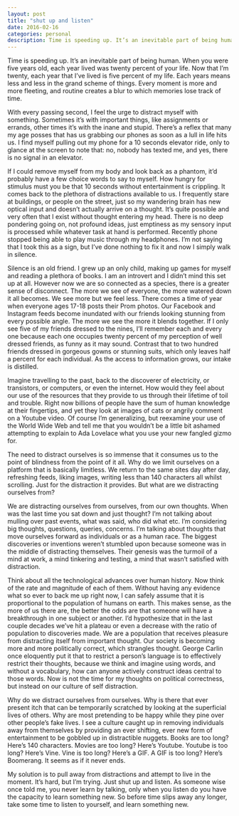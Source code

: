 ```yaml
---
layout: post
title: "shut up and listen"
date: 2016-02-16
categories: personal
description: Time is speeding up. It’s an inevitable part of being human.
---
```


Time is speeding up. It’s an inevitable part of being human. When you were five years old, each year lived was twenty percent of your life. Now that I’m twenty, each year that I’ve lived is five percent of my life. Each years means less and less in the grand scheme of things. Every moment is more and more fleeting, and routine creates a blur to which memories lose track of time.

With every passing second, I feel the urge to distract myself with something. Sometimes it’s with important things, like assignments or errands, other times it’s with the inane and stupid. There’s a reflex that many my age posses that has us grabbing our phones as soon as a lull in life hits us. I find myself pulling out my phone for a 10 seconds elevator ride, only to glance at the screen to note that: no, nobody has texted me, and yes, there is no signal in an elevator.

If I could remove myself from my body and look back as a phantom, it’d probably have a few choice words to say to myself. How hungry for stimulus must you be that 10 seconds without entertainment is crippling. It comes back to the plethora of distractions available to us. I frequently stare at buildings, or people on the street, just so my wandering brain has new optical input and doesn’t actually arrive on a thought. It’s quite possible and very often that I exist without thought entering my head. There is no deep pondering going on, not profound ideas, just emptiness as my sensory input is processed while whatever task at hand is performed. Recently phone stopped being able to play music through my headphones. I’m not saying that I took this as a sign, but I’ve done nothing to fix it and now I simply walk in silence.

Silence is an old friend. I grew up an only child, making up games for myself and reading a plethora of books. I am an introvert and I didn’t mind this set up at all. However now we are so connected as a species, there is a greater sense of disconnect. The more we see of everyone, the more watered down it all becomes. We see more but we feel less. There comes a time of year when everyone ages 17-18 posts their Prom photos. Our Facebook and Instagram feeds become inundated with our friends looking stunning from every possible angle. The more we see the more it blends together. If I only see five of my friends dressed to the nines, I’ll remember each and every one because each one occupies twenty percent of my perception of well dressed friends, as funny as it may sound. Contrast that to two hundred friends dressed in gorgeous gowns or stunning suits, which only leaves half a percent for each individual. As the access to information grows, our intake is distilled.

Imagine travelling to the past, back to the discoverer of electricity, or transistors, or computers, or even the internet. How would they feel about our use of the resources that they provide to us through their lifetime of toil and trouble. Right now billions of people have the sum of human knowledge at their fingertips, and yet they look at images of cats or angrily comment on a Youtube video. Of course I’m generalizing, but reexamine your use of the World Wide Web and tell me that you wouldn’t be a little bit ashamed attempting to explain to Ada Lovelace what you use your new fangled gizmo for.

The need to distract ourselves is so immense that it consumes us to the point of blindness from the point of it all. Why do we limit ourselves on a platform that is basically limitless. We return to the same sites day after day, refreshing feeds, liking images, writing less than 140 characters all whilst scrolling. Just for the distraction it provides. But what are we distracting ourselves from?

We are distracting ourselves from ourselves, from our own thoughts. When was the last time you sat down and just thought? I’m not talking about mulling over past events, what was said, who did what etc. I’m considering big thoughts, questions, queries, concerns. I’m talking about thoughts that move ourselves forward as individuals or as a human race. The biggest discoveries or inventions weren’t stumbled upon because someone was in the middle of distracting themselves. Their genesis was the turmoil of a mind at work, a mind tinkering and testing, a mind that wasn’t satisfied with distraction.

Think about all the technological advances over human history. Now think of the rate and magnitude of each of them. Without having any evidence what so ever to back me up right now, I can safely assume that it is proportional to the population of humans on earth. This makes sense, as the more of us there are, the better the odds are that someone will have a breakthrough in one subject or another. I’d hypothesize that in the last couple decades we’ve hit a plateau or even a decrease with the ratio of population to discoveries made. We are a population that receives pleasure from distracting itself from important thought. Our society is becoming more and more politically correct, which strangles thought. George Carlin once eloquently put it that to restrict a person’s language is to effectively restrict their thoughts, because we think and imagine using words, and without a vocabulary, how can anyone actively construct ideas central to those words. Now is not the time for my thoughts on political correctness, but instead on our culture of self distraction.

Why do we distract ourselves from ourselves. Why is there that ever present itch that can be temporarily scratched by looking at the superficial lives of others. Why are most pretending to be happy while they pine over other people’s fake lives. I see a culture caught up in removing individuals away from themselves by providing an ever shifting, ever new form of entertainment to be gobbled up in distractible nuggets. Books are too long? Here’s 140 characters. Movies are too long? Here’s Youtube. Youtube is too long? Here’s Vine. Vine is too long? Here’s a GIF. A GIF is too long? Here’s Boomerang. It seems as if it never ends.

My solution is to pull away from distractions and attempt to live in the moment. It’s hard, but I’m trying. Just shut up and listen. As someone wise once told me, you never learn by talking, only when you listen do you have the capacity to learn something new. So before time slips away any longer, take some time to listen to yourself, and learn something new.

